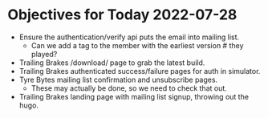 # Objectives for Today 2022-07-28

- Ensure the authentication/verify api puts the email into mailing list.
  - Can we add a tag to the member with the earliest version # they played?
- Trailing Brakes /download/ page to grab the latest build.
- Trailing Brakes authenticated success/failure pages for auth in simulator.
- Tyre Bytes mailing list confirmation and unsubscribe pages.
  - These may actually be done, so we need to check that out.
- Trailing Brakes landing page with mailing list signup, throwing out the hugo.
